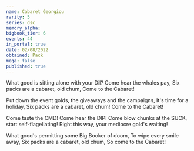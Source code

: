 ```yaml
---
name: Cabaret Georgiou
rarity: 5
series: dsc
memory_alpha:
bigbook_tier: 6
events: 44
in_portal: true
date: 02/08/2022
obtained: Pack
mega: false
published: true
---
```


What good is sitting alone with your Dil? 
Come hear the whales pay, 
Six packs are a cabaret, old chum, 
Come to the Cabaret! 

Put down the event golds, the giveaways and the campaigns, 
It's time for a holiday, 
Six packs are a cabaret, old chum! 
Come to the Cabaret! 

Come taste the CMD! 
Come hear the DIP! 
Come blow chunks at the SUCK, start self-flagellating! 
Right this way, your mediocre gold's waiting! 

What good's permitting some Big Booker of doom, 
To wipe every smile away, 
Six packs are a cabaret, old chum, 
So come to the Cabaret!
